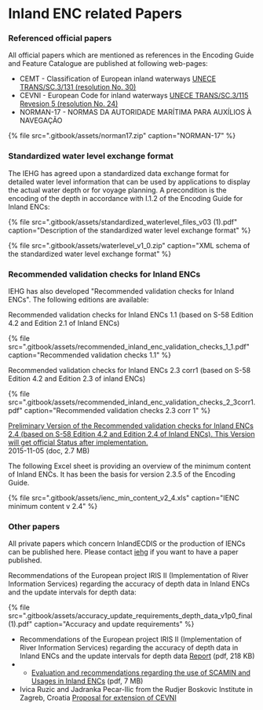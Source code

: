 # Inland ENC related Papers

### Referenced official papers

All official papers which are mentioned as references in the Encoding Guide and Feature Catalogue are published at following web-pages:

* CEMT - Classification of European inland waterways [UNECE TRANS/SC.3/131 \(resolution No. 30\)](http://www.unece.org/trans/doc/finaldocs/sc3/TRANS-SC3-131e.pdf)
* CEVNI - European Code for inland waterways [UNECE TRANS/SC.3/115 Revesion 5 \(resolution No. 24\)](http://www.unece.org/fileadmin/DAM/trans/doc/finaldocs/sc3/ECE-TRANS-SC3-115-Rev.5e_WEB.pdf)
* NORMAN-17 -  NORMAS DA AUTORIDADE MARÍTIMA PARA AUXÍLIOS À NAVEGAÇÃO

{% file src=".gitbook/assets/norman17.zip" caption="NORMAN-17" %}

### Standardized water level exchange format

The IEHG has agreed upon a standardized data exchange format for detailed water level information that can be used by applications to display the actual water depth or for voyage planning. A precondition is the encoding of the depth in accordance with I.1.2 of the Encoding Guide for Inland ENCs:

{% file src=".gitbook/assets/standardized\_waterlevel\_files\_v03 \(1\).pdf" caption="Description of the standardized water level exchange format" %}

{% file src=".gitbook/assets/waterlevel\_v1\_0.zip" caption="XML schema of the standardized water level exchange format" %}

### Recommended validation checks for Inland ENCs

IEHG has also developed "Recommended validation checks for Inland ENCs". The following editions are available:

Recommended validation checks for Inland ENCs 1.1 \(based on S-58 Edition 4.2 and Edition 2.1 of Inland ENCs\)

{% file src=".gitbook/assets/recommended\_inland\_enc\_validation\_checks\_1\_1.pdf" caption="Recommended validation checks 1.1" %}

Recommended validation checks for Inland ENCs 2.3 corr1 \(based on S-58 Edition 4.2 and Edition 2.3 of inland ENCs\)

{% file src=".gitbook/assets/recommended\_inland\_enc\_validation\_checks\_2\_3corr1.pdf" caption="Recommended validation checks 2.3 corr 1" %}

[Preliminary Version of the Recommended validation checks for Inland ENCs 2.4 \(based on S-58 Edition 4.2 and Edition 2.4 of Inland ENCs\). This Version will get official Status after implementation.](http://ienc.openecdis.org/files/Recommended%20Inland%20ENC%20validation%20checks_2_4_0.doc)  
 2015-11-05 \(doc, 2.7 MB\)

The following Excel sheet is providing an overview of the minimum content of Inland ENCs. It has been the basis for version 2.3.5 of the Encoding Guide.

{% file src=".gitbook/assets/ienc\_min\_content\_v2\_4.xls" caption="IENC minimum content v 2.4" %}

### Other papers

All private papers which concern InlandECDIS or the production of IENCs can be published here. Please contact [iehg](mailto:iehg-owner@openecdis.org) if you want to have a paper published.

Recommendations of the European project IRIS II \(Implementation of River Information Services\) regarding the accuracy of depth data in Inland ENCs and the update intervals for depth data:

{% file src=".gitbook/assets/accuracy\_update\_requirements\_depth\_data\_v1p0\_final \(1\).pdf" caption="Accuracy and update requirements" %}

* Recommendations of the European project IRIS II \(Implementation of River Information Services\) regarding the accuracy of depth data in Inland ENCs and the update intervals for depth data [Report](http://ienc.openecdis.org/files/Accuracy_and_Update_Requirements_Depth_Data_IRIS_II_v1p0.pdf) \(pdf, 218 KB\)
* * [Evaluation and recommendations regarding the use of SCAMIN and Usages in Inland ENCs](http://ienc.openecdis.org/files/Evaluation_IENC_Usages_RWS.pdf) \(pdf, 7 MB\)
* Ivica Ruzic and Jadranka Pecar-Ilic from the Rudjer Boskovic Institute in Zagreb, Croatia [Proposal for extension of CEVNI](http://ienc.openecdis.org/files/Proposal_for_extension_of_CEVNI.zip)

